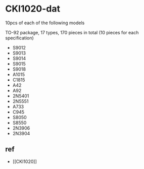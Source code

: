 
# CKI1020-dat


10pcs of each of the following models

TO-92 package, 17 types, 170 pieces in total (10 pieces for each specification)

- S9012
- S9013
- S9014
- S9015
- S9018
- A1015
- C1815
- A42
- A92
- 2N5401
- 2N5551
- A733
- C945
- S8050
- S8550
- 2N3906
- 2N3904


## ref 

- [[CKI1020]]